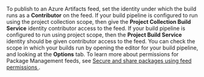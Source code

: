 To publish to an Azure Artifacts feed, set the identity under which the build runs as a **Contributor** on the feed. If your build pipeline is configured to run using the project collection scope, then give the **Project Collection Build Service** identity contributor access to the feed. If your build pipeline is configured to run using project scope, then the **Project Build Service** identity should be given contributor access to the feed. You can check the scope in which your builds run by opening the editor for your build pipeline, and looking at the **Options** tab. To learn more about permissions for Package Management feeds, see [Secure and share packages using feed permissions
](/vsts/package/feeds/feed-permissions).